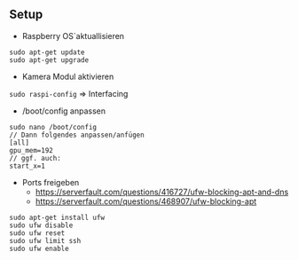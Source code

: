 ## Setup

- Raspberry OS`aktuallisieren

```
sudo apt-get update
sudo apt-get upgrade
```

- Kamera Modul aktivieren

`sudo raspi-config` => Interfacing

- /boot/config anpassen

`````
sudo nano /boot/config
// Dann folgendes anpassen/anfügen
[all]
gpu_mem=192
// ggf. auch:
start_x=1
`````

- Ports freigeben
  - https://serverfault.com/questions/416727/ufw-blocking-apt-and-dns
  - https://serverfault.com/questions/468907/ufw-blocking-apt


```
sudo apt-get install ufw
sudo ufw disable
sudo ufw reset
sudo ufw limit ssh
sudo ufw enable
```

